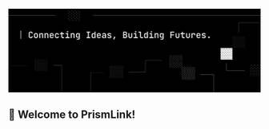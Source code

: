 ![PrismLinkGitHubBanner](./assets/prismlink-github-banner.png)

## 👋 Welcome to PrismLink!

<!-- ## 💕 Be in touch with PrismLink -->
